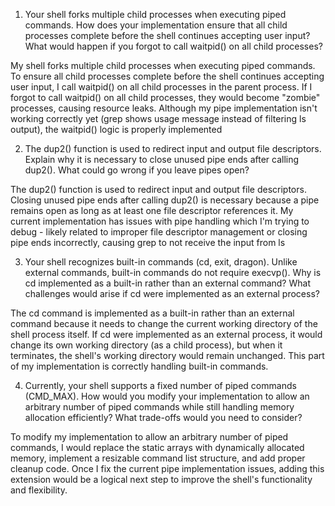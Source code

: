 1. Your shell forks multiple child processes when executing piped commands. How does your implementation ensure that all child processes complete before the shell continues accepting user input? What would happen if you forgot to call waitpid() on all child processes?

My shell forks multiple child processes when executing piped commands. To ensure all child processes complete before the shell continues accepting user input, I call waitpid() on all child processes in the parent process. If I forgot to call waitpid() on all child processes, they would become "zombie" processes, causing resource leaks. Although my pipe implementation isn't working correctly yet (grep shows usage message instead of filtering ls output), the waitpid() logic is properly implemented

2. The dup2() function is used to redirect input and output file descriptors. Explain why it is necessary to close unused pipe ends after calling dup2(). What could go wrong if you leave pipes open?

The dup2() function is used to redirect input and output file descriptors. Closing unused pipe ends after calling dup2() is necessary because a pipe remains open as long as at least one file descriptor references it. My current implementation has issues with pipe handling which I'm trying to debug - likely related to improper file descriptor management or closing pipe ends incorrectly, causing grep to not receive the input from ls

3. Your shell recognizes built-in commands (cd, exit, dragon). Unlike external commands, built-in commands do not require execvp(). Why is cd implemented as a built-in rather than an external command? What challenges would arise if cd were implemented as an external process?

The cd command is implemented as a built-in rather than an external command because it needs to change the current working directory of the shell process itself. If cd were implemented as an external process, it would change its own working directory (as a child process), but when it terminates, the shell's working directory would remain unchanged. This part of my implementation is correctly handling built-in commands.

4. Currently, your shell supports a fixed number of piped commands (CMD_MAX). How would you modify your implementation to allow an arbitrary number of piped commands while still handling memory allocation efficiently? What trade-offs would you need to consider?

To modify my implementation to allow an arbitrary number of piped commands, I would replace the static arrays with dynamically allocated memory, implement a resizable command list structure, and add proper cleanup code. Once I fix the current pipe implementation issues, adding this extension would be a logical next step to improve the shell's functionality and flexibility.
